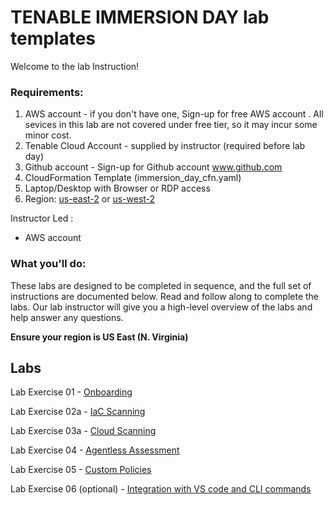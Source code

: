 # TENABLE IMMERSION DAY lab templates 
<!---Foundation for 2023 Training/Demos, etc
Ready to go.
 --->

Welcome to the lab Instruction!

### Requirements:

1.  AWS account - if you don't have one, Sign-up for free AWS account . All sevices in this lab are not covered under free tier, so it may incur some minor cost.
1.  Tenable Cloud Account - supplied by instructor (required before lab day)
1.  Github account - Sign-up for Github account www.github.com
1.  CloudFormation Template (immersion_day_cfn.yaml)
1.  Laptop/Desktop with Browser or RDP access
1.  Region:  <u>us-east-2</u> or <u>us-west-2</u>

<!--- HIDDEN REQUIREMENTS
- S3 BUCKET TO STORE LAB FILES, NOTES AND PDFS
- IAM ROLES/PERMISSIONS
-   
--->
Instructor Led :
* AWS account 
								  
<!--- Comment

Self-paced :
If you want to run pre-requisite steps by yourself:
* AWS account - if you don't have one, Sign-up for [free AWS account](https://aws.amazon.com/free/?all-free-tier.sort-by=item.additionalFields.SortRank&all-free-tier.sort-order=asc) . All sevices in this lab are not covered under free tier, so it may incur some minor cost.
* REQUIRES Tenable cloud account.  [Sign up for a demo @ (https://www.tenable.com)
* Follow the instruction in the labs below
--->

### What you'll do:

These labs are designed to be completed in sequence, and the full set of instructions are documented below.  Read and follow along to complete the labs. Our lab instructor will give you a high-level overview of the labs and help answer any questions.  

__**Ensure your region is US East (N. Virginia)**__

## Labs

Lab Exercise 01 - [Onboarding](https://github.com/rickdevera/tenable_immersion_day/blob/main/LabExercise-01.md)

Lab Exercise 02a - [IaC Scanning](https://github.com/rickdevera/tenable_immersion_day/blob/main/LabExercise-02a.md)

Lab Exercise 03a - [Cloud Scanning](https://github.com/rickdevera/tenable_immersion_day/blob/main/LabExercise-03a.md)

<!---Lab Exercise 03b - [Drift Detection](https://github.com/rickdevera/tenable_immersion_day/blob/main/LabExercise-03b.md)
--->

Lab Exercise 04 - [Agentless Assessment](https://github.com/rickdevera/tenable_immersion_day/blob/main/LabExercise-04.md)

Lab Exercise 05 - [Custom Policies](https://github.com/rickdevera/tenable_immersion_day/blob/main/LabExercise-05.md)

Lab Exercise 06 (optional) - [Integration with VS code and CLI commands](https://github.com/rickdevera/tenable_immersion_day/blob/main/LabExercise-06.md)

<!---Lab Exercise  - [Integrations] (future)
1.  Jenkins CI/CD
1.  GitHub Actions
1.  Terraform Run Actions
--->

